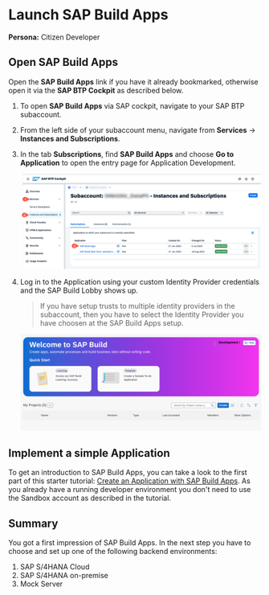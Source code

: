 # Launch SAP Build Apps

**Persona:** Citizen Developer

## Open SAP Build Apps

Open the **SAP Build Apps** link if you have it already bookmarked, otherwise open it via the **SAP BTP Cockpit** as described below.

 1. To open **SAP Build Apps** via SAP cockpit, navigate to your SAP BTP subaccount.
 2. From the left side of your subaccount menu, navigate from **Services** &rarr; **Instances and Subscriptions**.

 3. In the tab **Subscriptions**, find **SAP Build Apps** and choose **Go to Application** to open the entry page for Application Development.

     <img src="../create-application/develop/images/ba_subscription.png">

 4. Log in to the Application using your custom Identity Provider credentials and the SAP Build Lobby shows up.
    > If you have setup trusts to multiple identity providers in the subaccount, then you have to select the Identity Provider you have choosen at the SAP Build Apps setup.
    <img src="../create-application/develop/images/sap-build-lobby.png">

## Implement a simple Application
To get an introduction to SAP Build Apps, you can take a look to the first part of this starter tutorial: [Create an Application with SAP Build Apps](https://developers.sap.com/tutorials/appgyver-create-application.html). As you already have a running developer environment you don't need to use the Sandbox account as described in the tutorial.

## Summary
You got a first impression of SAP Build Apps. In the next step you have to choose and set up one of the following backend environments:
1. SAP S/4HANA Cloud 
2. SAP S/4HANA on-premise
3. Mock Server



